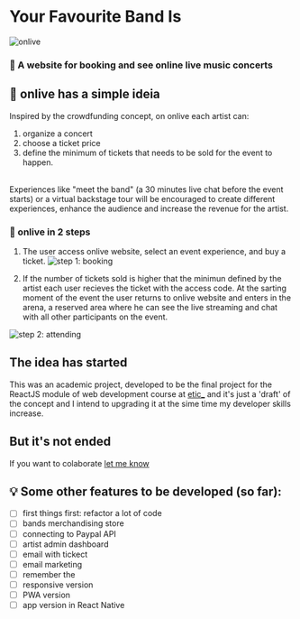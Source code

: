 # Your Favourite Band Is 
![onlive](http://helpgreta.com/assets/img/logo-onlive.svg)

### :metal: A website for booking and see online live music concerts

## :guitar: onlive has a simple ideia
Inspired by the crowdfunding concept, on onlive each artist can:
1. organize a concert
2. choose a ticket price
3. define the minimum of tickets that needs to be sold for the event to happen.
<br />
Experiences like "meet the band" (a 30 minutes live chat before the event starts) or a virtual backstage tour will be encouraged to create different experiences, enhance the audience and increase the revenue for the artist.

### :microphone: onlive in 2 steps
1. The user access onlive website, select an event experience, and buy a ticket. 
![step 1: booking](http://helpgreta.com/assets/img/onlive-s1.gif)

2. If the number of tickets sold is higher that the minimun defined by the artist each user recieves the ticket with the access code. At the sarting moment  of the event the user returns to onlive website and enters in the arena, a reserved area where he can see the live streaming and chat with all other participants on the event.

![step 2: attending](http://helpgreta.com/assets/img/onlive-s2.gif)


## The idea has started
This was an academic project, developed to be the final project for the ReactJS module of web development course at  [etic_](https://www.etic.pt/, "etic_") and it's just a 'draft' of the concept and I intend to upgrading it at the sime time my developer skills increase.

## But it's not ended
If you want to colaborate [let me know](mailto:bruno.m.lobato@gmail.com?subject=Hey%20Wolf!%20I%20found%20your%20Onlive%20project%20on%20GitHub.%20Let's%20talk!)

## :bulb: Some other features to be developed (so far):
- [ ] first things first: refactor a lot of code
- [ ] bands merchandising store
- [ ] connecting to Paypal API
- [ ] artist admin dashboard
- [ ] email with tickect
- [ ] email marketing
- [ ] remember the 
- [ ] responsive version
- [ ] PWA version
- [ ] app version in React Native

